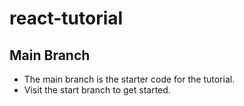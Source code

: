 # react-tutorial


## Main Branch

- The main branch is the starter code for the tutorial.
- Visit the start branch to get started.